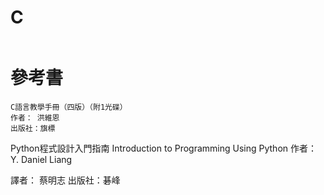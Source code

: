 # C
```
```

# 參考書
```
C語言教學手冊（四版）（附1光碟）
作者： 洪維恩  
出版社：旗標 
```
Python程式設計入門指南
Introduction to Programming Using Python
作者： Y. Daniel Liang  

譯者： 蔡明志
出版社：碁峰 
```
```
```
```
```
```
```
